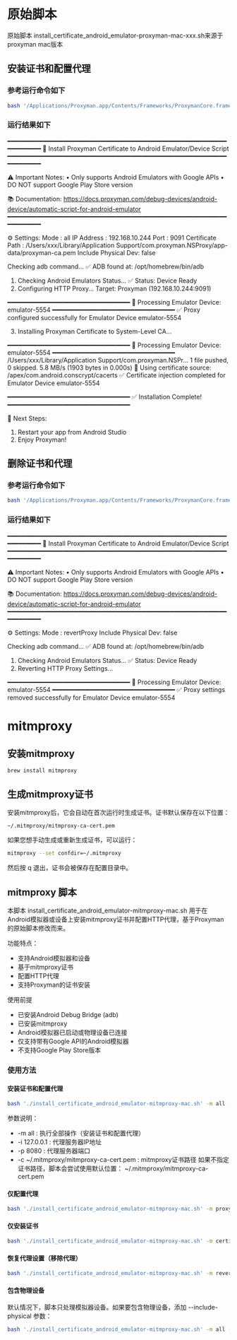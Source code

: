 # 原始脚本
原始脚本 install_certificate_android_emulator-proxyman-mac-xxx.sh来源于 proxyman mac版本

## 安装证书和配置代理
### 参考运行命令如下
```bash
bash '/Applications/Proxyman.app/Contents/Frameworks/ProxymanCore.framework/Resources/install_certificate_android_emulator.sh' -m all -i 192.168.10.244 -p 9091 -c '/Users/x'x'x/Library/Application Support/com.proxyman.NSProxy/app-data/proxyman-ca.pem'
```
### 运行结果如下
━━━━━━━━━━━━━━━━━━━━━━━━━━━━━━━━━━━━━━━━━━━━━━━━━━━━━━━━━━━━━━━━━━━━
📱 Install Proxyman Certificate to Android Emulator/Device Script
━━━━━━━━━━━━━━━━━━━━━━━━━━━━━━━━━━━━━━━━━━━━━━━━━━━━━━━━━━━━━━━━━━━━

⚠️  Important Notes:
   • Only supports Android Emulators with Google APIs
   • DO NOT support Google Play Store version

📚 Documentation:
   https://docs.proxyman.com/debug-devices/android-device/automatic-script-for-android-emulator
━━━━━━━━━━━━━━━━━━━━━━━━━━━━━━━━━━━━━━━━━━━━━━━━━━━━━━━━━━━━━━━━━━━━

⚙️  Settings:
   Mode                : all
   IP Address          : 192.168.10.244
   Port                : 9091
   Certificate Path    : /Users/xxx/Library/Application Support/com.proxyman.NSProxy/app-data/proxyman-ca.pem
   Include Physical Dev: false

Checking adb command...
✅ ADB found at: /opt/homebrew/bin/adb
1. Checking Android Emulators Status...
✅ Status: Device Ready
2. Configuring HTTP Proxy...
   Target: Proxyman (192.168.10.244:9091)

━━━━━━━━━━━━━━━━━━━━━━━━━━━━━━━━━
🤖 Processing Emulator Device: emulator-5554
━━━━━━━━━━━━━━━━━━━━━━━━━━━━━━━━━
✅ Proxy configured successfully for Emulator Device emulator-5554

3. Installing Proxyman Certificate to System-Level CA...

━━━━━━━━━━━━━━━━━━━━━━━━━━━━━━━━━
🤖 Processing Emulator Device: emulator-5554
━━━━━━━━━━━━━━━━━━━━━━━━━━━━━━━━━
/Users/xxx/Library/Application Support/com.proxyman.NSPr... 1 file pushed, 0 skipped. 5.8 MB/s (1903 bytes in 0.000s)
📂 Using certificate source: /apex/com.android.conscrypt/cacerts
✅ Certificate injection completed for Emulator Device emulator-5554

━━━━━━━━━━━━━━━━━━━━━━━━━━━━━━━━━
✅ Installation Complete!
━━━━━━━━━━━━━━━━━━━━━━━━━━━━━━━━━

📝 Next Steps:
   1. Restart your app from Android Studio
   2. Enjoy Proxyman!

## 删除证书和代理
### 参考运行命令如下
```bash
bash '/Applications/Proxyman.app/Contents/Frameworks/ProxymanCore.framework/Resources/install_certificate_android_emulator.sh' -m revertProxy
```
### 运行结果如下
━━━━━━━━━━━━━━━━━━━━━━━━━━━━━━━━━━━━━━━━━━━━━━━━━━━━━━━━━━━━━━━━━━━━
📱 Install Proxyman Certificate to Android Emulator/Device Script
━━━━━━━━━━━━━━━━━━━━━━━━━━━━━━━━━━━━━━━━━━━━━━━━━━━━━━━━━━━━━━━━━━━━

⚠️  Important Notes:
   • Only supports Android Emulators with Google APIs
   • DO NOT support Google Play Store version

📚 Documentation:
   https://docs.proxyman.com/debug-devices/android-device/automatic-script-for-android-emulator
━━━━━━━━━━━━━━━━━━━━━━━━━━━━━━━━━━━━━━━━━━━━━━━━━━━━━━━━━━━━━━━━━━━━

⚙️  Settings:
   Mode                : revertProxy
   Include Physical Dev: false

Checking adb command...
✅ ADB found at: /opt/homebrew/bin/adb
1. Checking Android Emulators Status...
✅ Status: Device Ready
2. Reverting HTTP Proxy Settings...

━━━━━━━━━━━━━━━━━━━━━━━━━━━━━━━━━
🤖 Processing Emulator Device: emulator-5554
━━━━━━━━━━━━━━━━━━━━━━━━━━━━━━━━━
✅ Proxy settings removed successfully for Emulator Device emulator-5554

# mitmproxy
## 安装mitmproxy
```bash
brew install mitmproxy
```
## 生成mitmproxy证书
安装mitmproxy后，它会自动在首次运行时生成证书。证书默认保存在以下位置：
```plaintext
~/.mitmproxy/mitmproxy-ca-cert.pem
```
如果您想手动生成或重新生成证书，可以运行：
```bash
mitmproxy --set confdir=~/.mitmproxy
```
然后按 q 退出，证书会被保存在配置目录中。
## mitmproxy 脚本
本脚本 install_certificate_android_emulator-mitmproxy-mac.sh 用于在Android模拟器或设备上安装mitmproxy证书并配置HTTP代理，基于Proxyman的原始脚本修改而来。


功能特点：
- 支持Android模拟器和设备
- 基于mitmproxy证书
- 配置HTTP代理
- 支持Proxyman的证书安装

使用前提
- 已安装Android Debug Bridge (adb)
- 已安装mitmproxy
- Android模拟器已启动或物理设备已连接
- 仅支持带有Google API的Android模拟器
- 不支持Google Play Store版本
### 使用方法
#### 安装证书和配置代理
```bash
bash './install_certificate_android_emulator-mitmproxy-mac.sh' -m all -i 127.0.0.1 -p 8080 -c ~/.mitmproxy/mitmproxy-ca-cert.pem
```
参数说明：

- -m all : 执行全部操作（安装证书和配置代理）
- -i 127.0.0.1 : 代理服务器IP地址
- -p 8080 : 代理服务器端口
- -c ~/.mitmproxy/mitmproxy-ca-cert.pem : mitmproxy证书路径
如果不指定证书路径，脚本会尝试使用默认位置： ~/.mitmproxy/mitmproxy-ca-cert.pem
#### 仅配置代理
```bash
bash './install_certificate_android_emulator-mitmproxy-mac.sh' -m proxy -i 127.0.0.1 -p 8080
```
#### 仅安装证书
```bash
bash './install_certificate_android_emulator-mitmproxy-mac.sh' -m certificate -i 127.0.0.1 -p 8080 -c ~/.mitmproxy/mitmproxy-ca-cert.pem
```
#### 恢复代理设置（移除代理）
```bash
bash './install_certificate_android_emulator-mitmproxy-mac.sh' -m revertProxy
```
#### 包含物理设备
默认情况下，脚本只处理模拟器设备。如果要包含物理设备，添加 --include-physical 参数：
```bash
bash './install_certificate_android_emulator-mitmproxy-mac.sh' -m all -i 127.0.0.1 -p 8080 -c ~/.mitmproxy/mitmproxy-ca-cert.pem --include-physical
```